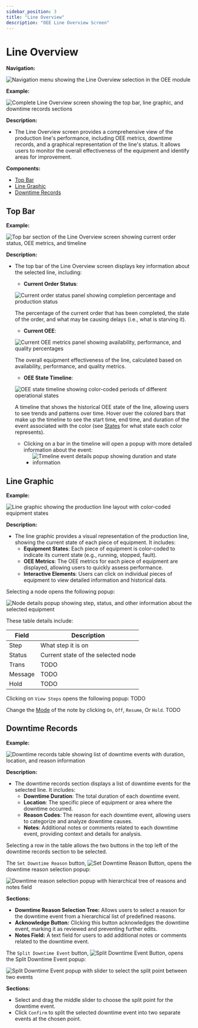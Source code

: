 ```yaml
---
sidebar_position: 3
title: "Line Overview"
description: "OEE Line Overview Screen"
---
```


# Line Overview

**Navigation:**

![Navigation menu showing the Line Overview selection in the OEE module](./images/line-overview-navigation.png)

**Example:**

![Complete Line Overview screen showing the top bar, line graphic, and downtime records sections](./images/line-overview.png)

**Description:**
- The Line Overview screen provides a comprehensive view of the production line's performance, including OEE metrics, downtime records, and a graphical representation of the line's status. It allows users to monitor the overall effectiveness of the equipment and identify areas for improvement.

**Components:**
- [Top Bar](#top-bar)
- [Line Graphic](#line-graphic)
- [Downtime Records](#downtime-records)

## Top Bar
**Example:**

![Top bar section of the Line Overview screen showing current order status, OEE metrics, and timeline](./images/line-overview-top-bar.png)

**Description:**
- The top bar of the Line Overview screen displays key information about the selected line, including:
  - **Current Order Status**: 
  
  ![Current order status panel showing completion percentage and production status](./images/line-overview-top-bar-current-order-status.png)
  
  The percentage of the current order that has been completed, the state of the order, and what may be causing delays (i.e., what is starving it).

  - **Current OEE**:
  
  ![Current OEE metrics panel showing availability, performance, and quality percentages](./images/line-overview-top-bar-current-oee.png)
  
  The overall equipment effectiveness of the line, calculated based on availability, performance, and quality metrics.

  - **OEE State Timeline**:
  
  ![OEE state timeline showing color-coded periods of different operational states](./images/line-overview-top-bar-oee-state-timeline.png)
  
  A timeline that shows the historical OEE state of the line, allowing users to see trends and patterns over time. Hover over the colored bars that make up the timeline to see the start time, end time, and duration of the event associated with the color (see [States](setup#states) for what state each color represents).
  
    - Clicking on a bar in the timeline will open a popup with more detailed information about the event:
      - ![Timeline event details popup showing duration and state information](./images/timeline-event-details.png)
  
## Line Graphic
**Example:**

![Line graphic showing the production line layout with color-coded equipment states](./images/line-overview-line-graphic.png)

**Description:**
- The line graphic provides a visual representation of the production line, showing the current state of each piece of equipment. It includes:
  - **Equipment States**: Each piece of equipment is color-coded to indicate its current state (e.g., running, stopped, fault).
  - **OEE Metrics**: The OEE metrics for each piece of equipment are displayed, allowing users to quickly assess performance.
  - **Interactive Elements**: Users can click on individual pieces of equipment to view detailed information and historical data.

Selecting a node opens the following popup:

![Node details popup showing step, status, and other information about the selected equipment](./images/node-details-popup.png)

These table details include:

| **Field** | **Description**                    |
|-----------|------------------------------------|
| Step      | What step it is on                 |
| Status    | Current state of the selected node |
| Trans     | TODO                               |
| Message   | TODO                               |
| Hold      | TODO                               |

Clicking on `View Steps` opens the following popup:
TODO

Change the [Mode](setup#modes) of the note by clicking `On`, `Off`, `Resume`, Or `Hold`. TODO

## Downtime Records
**Example:**

![Downtime records table showing list of downtime events with duration, location, and reason information](./images/line-overview-downtime-records.png)

**Description:**
- The downtime records section displays a list of downtime events for the selected line. It includes:
  - **Downtime Duration**: The total duration of each downtime event.
  - **Location**: The specific piece of equipment or area where the downtime occurred.
  - **Reason Codes**: The reason for each downtime event, allowing users to categorize and analyze downtime causes.
  - **Notes**: Additional notes or comments related to each downtime event, providing context and details for analysis.


Selecting a row in the table allows the two buttons in the top left of the downtime records section to be selected.

The `Set Downtime Reason` button, ![Set Downtime Reason Button](./images/button-set-reason.png#icon), opens the downtime reason selection popup:

![Downtime reason selection popup with hierarchical tree of reasons and notes field](./images/downtime-reason-popup.png)

**Sections:**
- **Downtime Reason Selection Tree:** Allows users to select a reason for the downtime event from a hierarchical list of predefined reasons.
- **Acknowledge Button:** Clicking this button acknowledges the downtime event, marking it as reviewed and preventing further edits.
- **Notes Field:** A text field for users to add additional notes or comments related to the downtime event.

The `Split Downtime Event` button, ![Split Downtime Event Button](./images/button-split-event.png#icon), opens the Split Downtime Event popup:

![Split Downtime Event popup with slider to select the split point between two events](./images/split-event-popup.png)

**Sections:**

- Select and drag the middle slider to choose the split point for the downtime event.
- Click `Confirm` to split the selected downtime event into two separate events at the chosen point.
